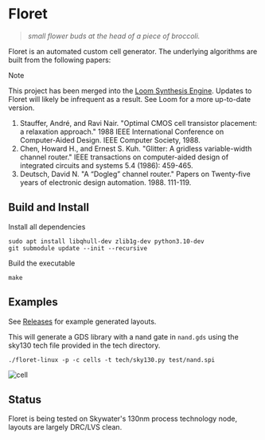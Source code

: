 # Floret

> *small flower buds at the head of a piece of broccoli.*

Floret is an automated custom cell generator. The underlying algorithms are built from the following papers:

> [!NOTE]  
> This project has been merged into the [Loom Synthesis
> Engine](https://github.com/broccolimicro/loom). Updates to Floret will likely
> be infrequent as a result. See Loom for a more up-to-date version.

1. Stauffer, André, and Ravi Nair. "Optimal CMOS cell transistor placement: a relaxation approach." 1988 IEEE International Conference on Computer-Aided Design. IEEE Computer Society, 1988.
2. Chen, Howard H., and Ernest S. Kuh. "Glitter: A gridless variable-width channel router." IEEE transactions on computer-aided design of integrated circuits and systems 5.4 (1986): 459-465.
3. Deutsch, David N. "A “Dogleg” channel router." Papers on Twenty-five years of electronic design automation. 1988. 111-119.

## Build and Install

Install all dependencies
```
sudo apt install libqhull-dev zlib1g-dev python3.10-dev
git submodule update --init --recursive
```

Build the executable
```
make
```

## Examples

See [Releases](https://github.com/broccolimicro/floret/releases) for example generated layouts.

This will generate a GDS library with a nand gate in `nand.gds` using the sky130 tech file provided in the tech directory.
```
./floret-linux -p -c cells -t tech/sky130.py test/nand.spi
```

![cell](https://github.com/broccolimicro/floret/assets/8902287/9085fadf-f1ff-4f82-a233-061a880ca9d2)

## Status

Floret is being tested on Skywater's 130nm process technology node, layouts are largely DRC/LVS clean.
